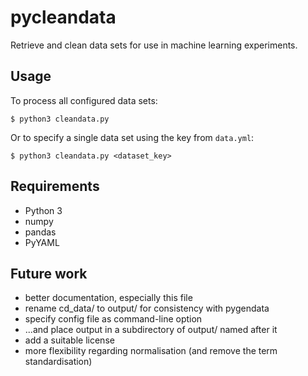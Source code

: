 # pycleandata

Retrieve and clean data sets for use in machine learning experiments.

## Usage

To process all configured data sets:

``$ python3 cleandata.py``

Or to specify a single data set using the key from ``data.yml``:

``$ python3 cleandata.py <dataset_key>``

## Requirements

 - Python 3
 - numpy
 - pandas
 - PyYAML

## Future work

 - better documentation, especially this file
 - rename cd_data/ to output/ for consistency with pygendata
 - specify config file as command-line option
 - ...and place output in a subdirectory of output/ named after it
 - add a suitable license
 - more flexibility regarding normalisation (and remove the term standardisation)


